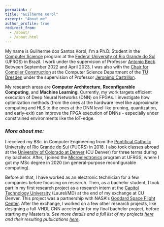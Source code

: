 ```yaml
---
permalink: /
title: "Guilherme Korol"
excerpt: "About me"
author_profile: true
redirect_from:
  - /about/
  - /about.html
---
```


My name is Guilherme dos Santos Korol, I'm a Ph.D. Student in the [Computer Science](https://www.inf.ufrgs.br/ppgc/) program at the [Federal University of Rio Grande do Sul](http://www.ufrgs.br/ufrgs/inicial) (UFRGS) in Brazil. I work under the supervision of Professor [Antonio Beck](http://www.inf.ufrgs.br/~caco/). Between September 2022 and April 2023, I was also with the [Chair for Compiler Construction](https://cfaed.tu-dresden.de/ccc-about) at the Computer Science Department of the [TU Dresden](https://tu-dresden.de/?set_language=en) under the supervision of Professor [Jeronimo Castrillon](https://cfaed.tu-dresden.de/ccc-staff-castrillon).

My research areas are **Computer Architecture**, **Reconfigurable Computing**, and **Machine Learning**. Currently, my work targets efficient execution of Deep Neural Networks (DNN) on FPGAs. I investigate how optimization methods (from the ones at the hardware level like approximate computing and HLS to the ones at the DNN level like pruning, quantization, and early-exit) can improve the FPGA execution of DNNs - especially under constrained environments like the IoT-edge.

### *More about me:*

I received my BSc. in Computer Engineering from the [Pontifical Catholic University of Rio Grande do Sul](https://www.pucrs.br/) (PUCRS) in 2018. I also took classes abroad at the [University of Colorado at Denver](https://www.ucdenver.edu/) (CU Denver) for three terms during my bachelor. After, I joined the [Microelectronics](http://www.ufrgs.br/pgmicro) program at UFRGS, where I got my MSc degree in 2020 (on general-purpose reconfigurable computing).

Before all that, I have worked as an electronic technician for a few companies before focusing on research. Then, as a bachelor student, I took part in my first research project as a research intern at the [Capitol Technology University](https://www.captechu.edu/) (Laurel/MD) at the end of my exchange at CU Denver. This project was a partnership with NASA's [Goddard Space Flight Center](https://www.nasa.gov/centers/goddard/about/index.html). After the exchange, I worked on a few other research projects, like designing a full-VHDL CNN accelerator for my final bachelor project, before starting my Masters's.
*See more details and a full list of my projects [here](https://gkorol.github.io/projects/) and their resulting publications [here](https://gkorol.github.io/publications/).*
